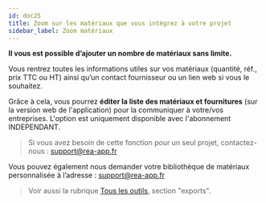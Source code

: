 ```yaml
---
id: doc25
title: Zoom sur les matériaux que vous intégrez à votre projet
sidebar_label: Zoom matériaux
---
```


**Il vous est possible d’ajouter un nombre de matériaux sans limite.**

Vous rentrez toutes les informations utiles sur vos matériaux (quantité, réf., prix TTC ou HT) ainsi qu’un contact fournisseur ou un lien web si vous le souhaitez.

Grâce à cela, vous pourrez **éditer la liste des matériaux et fournitures** (sur la version web de l'application) pour la communiquer à votre/vos entreprises. L'option est uniquement disponible avec l'abonnement INDEPENDANT.

> Si vous avez besoin de cette fonction pour un seul projet, contactez-nous : support@rea-app.fr

Vous pouvez également nous demander votre bibliothèque de matériaux personnalisée à l’adresse : support@rea-app.fr

> Voir aussi la rubrique [Tous les outils](doc24.md), section "exports".

